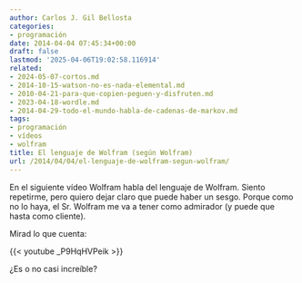 ```yaml
---
author: Carlos J. Gil Bellosta
categories:
- programación
date: 2014-04-04 07:45:34+00:00
draft: false
lastmod: '2025-04-06T19:02:58.116914'
related:
- 2024-05-07-cortos.md
- 2014-10-15-watson-no-es-nada-elemental.md
- 2010-04-21-para-que-copien-peguen-y-disfruten.md
- 2023-04-18-wordle.md
- 2014-04-29-todo-el-mundo-habla-de-cadenas-de-markov.md
tags:
- programación
- vídeos
- wolfram
title: El lenguaje de Wolfram (según Wolfram)
url: /2014/04/04/el-lenguaje-de-wolfram-segun-wolfram/
---
```


En el siguiente vídeo Wolfram habla del lenguaje de Wolfram. Siento repetirme, pero quiero dejar claro que puede haber un sesgo. Porque como no lo haya, el Sr. Wolfram me va a tener como admirador (y puede que hasta como cliente).

Mirad lo que cuenta:

{{< youtube _P9HqHVPeik >}}

¿Es o no casi increíble?